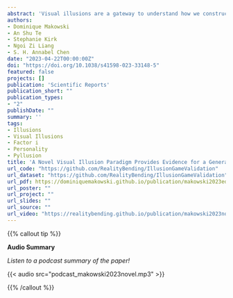 ```yaml
---
abstract: 'Visual illusions are a gateway to understand how we construct our experience of reality. Unfortunately, important questions remain open, such as the hypothesis of a common factor underlying the sensitivity to different types of illusions, as well as of personality correlates of illusion sensitivity. In this study, we used a novel parametric framework for visual illusions to generate 10 different classic illusions (Delboeuf, Ebbinghaus, Rod and Frame, Vertical-Horizontal, Zöllner, White, Müller-Lyer, Ponzo, Poggendorff, Contrast) varying in strength, embedded in a perceptual discrimination task. We tested the objective effect of the illusions on errors and response times, and extracted participant-level performance scores (n=250) for each illusion. Our results provide evidence in favour of a general factor underlying the sensitivity to different illusions (labelled Factor *i*). Moreover, we report a positive link between illusion sensitivity and personality traits such as Agreeableness, Honesty-Humility, and negative relationships with Psychoticism, Antagonism, Disinhibition, and Negative Affect.'
authors:
- Dominique Makowski
- An Shu Te
- Stephanie Kirk
- Ngoi Zi Liang
- S. H. Annabel Chen
date: "2023-04-22T00:00:00Z"
doi: "https://doi.org/10.1038/s41598-023-33148-5"
featured: false
projects: []
publication: 'Scientific Reports'
publication_short: ""
publication_types:
- "2"
publishDate: ""
summary: ''
tags:
- Illusions
- Visual Illusions
- Factor i
- Personality
- Pyllusion
title: 'A Novel Visual Illusion Paradigm Provides Evidence for a General Factor of Illusion Sensitivity and Personality Correlates'
url_code: "https://github.com/RealityBending/IllusionGameValidation"
url_dataset: "https://github.com/RealityBending/IllusionGameValidation"
url_pdf: https://dominiquemakowski.github.io/publication/makowski2023editorial/makowski2023novel.pdf
url_poster: ""
url_project: ""
url_slides: ""
url_source: ""
url_video: "https://realitybending.github.io/publication/makowski2023novel/podcast_makowski2023novel.mp3"
---
```


{{% callout tip %}}

**Audio Summary**

*Listen to a podcast summary of the paper!*

{{< audio src="podcast_makowski2023novel.mp3" >}}

{{% /callout %}}


